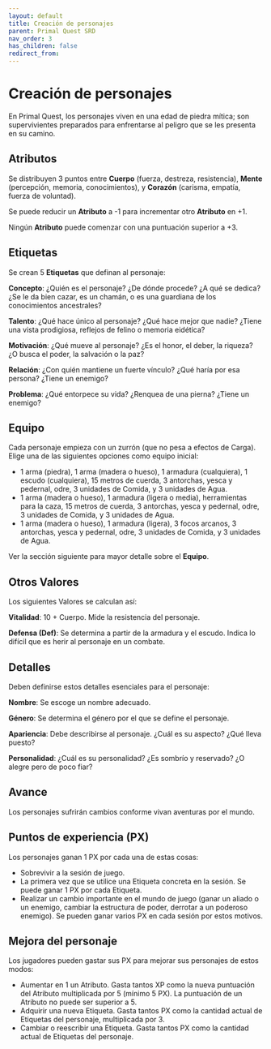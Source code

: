 ```yaml
---
layout: default
title: Creación de personajes
parent: Primal Quest SRD
nav_order: 3
has_children: false
redirect_from:
---
```


# Creación de personajes

En Primal Quest, los personajes viven en una edad de piedra mítica; son supervivientes preparados para enfrentarse al peligro que se les presenta en su camino.

## Atributos
Se distribuyen 3 puntos entre **Cuerpo** (fuerza, destreza, resistencia), **Mente** (percepción, memoria, conocimientos), y **Corazón** (carisma, empatía, fuerza de voluntad).

Se puede reducir un **Atributo** a -1 para incrementar otro **Atributo** en +1.

Ningún **Atributo** puede comenzar con una puntuación superior a +3.

## Etiquetas
Se crean 5 **Etiquetas** que definan al personaje:

**Concepto**: ¿Quién es el personaje? ¿De dónde procede? ¿A qué se dedica? ¿Se le da bien cazar, es un chamán, o es una guardiana de los conocimientos ancestrales?

**Talento**: ¿Qué hace único al personaje? ¿Qué hace mejor que nadie? ¿Tiene una vista prodigiosa, reflejos de felino o memoria eidética?

**Motivación**: ¿Qué mueve al personaje? ¿Es el honor, el deber, la riqueza? ¿O busca el poder, la salvación o la paz?

**Relación**: ¿Con quién mantiene un fuerte vínculo? ¿Qué haría por esa persona? ¿Tiene un enemigo?

**Problema**: ¿Qué entorpece su vida? ¿Renquea de una pierna? ¿Tiene un enemigo?

## Equipo

Cada personaje empieza con un zurrón (que no pesa a efectos de Carga). Elige una de las siguientes opciones como equipo inicial:

- 1 arma (piedra), 1 arma (madera o hueso), 1 armadura (cualquiera), 1 escudo (cualquiera), 15 metros de cuerda, 3 antorchas, yesca y pedernal, odre, 3 unidades de Comida, y 3 unidades de Agua.
- 1 arma (madera o hueso), 1 armadura (ligera o media), herramientas para la caza, 15 metros de cuerda, 3 antorchas, yesca y pedernal, odre, 3 unidades de Comida, y 3 unidades de Agua.
- 1 arma (madera o hueso), 1 armadura (ligera), 3 focos arcanos, 3 antorchas, yesca y pedernal, odre, 3 unidades de Comida, y 3 unidades de Agua.

Ver la sección siguiente para mayor detalle sobre el **Equipo**.

## Otros Valores

Los siguientes Valores se calculan así:

**Vitalidad**: 10 + Cuerpo. Mide la resistencia del personaje.

**Defensa (Def)**: Se determina a partir de la armadura y el escudo. Indica lo difícil que es herir al personaje en un combate.

## Detalles

Deben definirse estos detalles esenciales para el personaje:

**Nombre**: Se escoge un nombre adecuado.

**Género**: Se determina el género por el que se define el personaje.

**Apariencia**: Debe describirse al personaje. ¿Cuál es su aspecto? ¿Qué lleva puesto?

**Personalidad**: ¿Cuál es su personalidad? ¿Es sombrío y reservado? ¿O alegre pero de poco fiar?

## Avance
Los personajes sufrirán cambios conforme vivan aventuras por el mundo.

## Puntos de experiencia (PX)
Los personajes ganan 1 PX por cada una de estas cosas:

- Sobrevivir a la sesión de juego.
- La primera vez que se utilice una Etiqueta concreta en la sesión. Se puede ganar 1 PX por cada Etiqueta.
- Realizar un cambio importante en el mundo de juego (ganar un aliado o un enemigo, cambiar la estructura de poder, derrotar a un poderoso enemigo). Se pueden ganar varios PX en cada sesión por estos motivos.

## Mejora del personaje

Los jugadores pueden gastar sus PX para mejorar sus personajes de estos modos:

- Aumentar en 1 un Atributo. Gasta tantos XP como la nueva puntuación del Atributo multiplicada por 5 (mínimo 5 PX). La puntuación de un Atributo no puede ser superior a 5.
- Adquirir una nueva Etiqueta. Gasta tantos PX como la cantidad actual de Etiquetas del personaje, multiplicada por 3.
- Cambiar o reescribir una Etiqueta. Gasta tantos PX como la cantidad actual de Etiquetas del personaje.
